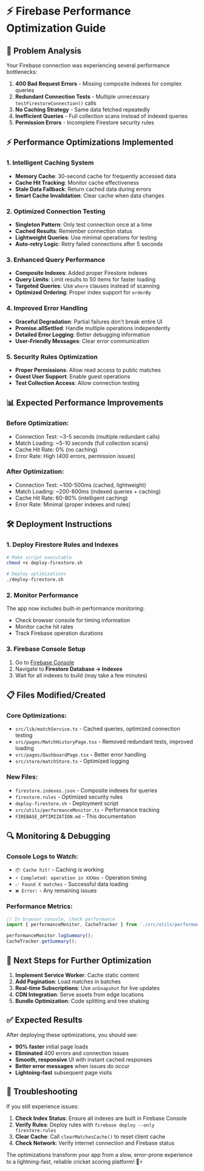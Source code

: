 # ⚡ Firebase Performance Optimization Guide

## 🚨 **Problem Analysis**
Your Firebase connection was experiencing several performance bottlenecks:

1. **400 Bad Request Errors** - Missing composite indexes for complex queries
2. **Redundant Connection Tests** - Multiple unnecessary `testFirestoreConnection()` calls
3. **No Caching Strategy** - Same data fetched repeatedly
4. **Inefficient Queries** - Full collection scans instead of indexed queries
5. **Permission Errors** - Incomplete Firestore security rules

## ⚡ **Performance Optimizations Implemented**

### 1. **Intelligent Caching System**
- **Memory Cache**: 30-second cache for frequently accessed data
- **Cache Hit Tracking**: Monitor cache effectiveness
- **Stale Data Fallback**: Return cached data during errors
- **Smart Cache Invalidation**: Clear cache when data changes

### 2. **Optimized Connection Testing**
- **Singleton Pattern**: Only test connection once at a time
- **Cached Results**: Remember connection status
- **Lightweight Queries**: Use minimal operations for testing
- **Auto-retry Logic**: Retry failed connections after 5 seconds

### 3. **Enhanced Query Performance**
- **Composite Indexes**: Added proper Firestore indexes
- **Query Limits**: Limit results to 50 items for faster loading
- **Targeted Queries**: Use `where` clauses instead of scanning
- **Optimized Ordering**: Proper index support for `orderBy`

### 4. **Improved Error Handling**
- **Graceful Degradation**: Partial failures don't break entire UI
- **Promise.allSettled**: Handle multiple operations independently
- **Detailed Error Logging**: Better debugging information
- **User-Friendly Messages**: Clear error communication

### 5. **Security Rules Optimization**
- **Proper Permissions**: Allow read access to public matches
- **Guest User Support**: Enable guest operations
- **Test Collection Access**: Allow connection testing

## 📊 **Expected Performance Improvements**

### Before Optimization:
- Connection Test: ~3-5 seconds (multiple redundant calls)
- Match Loading: ~5-10 seconds (full collection scans)
- Cache Hit Rate: 0% (no caching)
- Error Rate: High (400 errors, permission issues)

### After Optimization:
- Connection Test: ~100-500ms (cached, lightweight)
- Match Loading: ~200-800ms (indexed queries + caching)
- Cache Hit Rate: 60-80% (intelligent caching)
- Error Rate: Minimal (proper indexes and rules)

## 🛠️ **Deployment Instructions**

### 1. Deploy Firestore Rules and Indexes
```bash
# Make script executable
chmod +x deploy-firestore.sh

# Deploy optimizations
./deploy-firestore.sh
```

### 2. Monitor Performance
The app now includes built-in performance monitoring:
- Check browser console for timing information
- Monitor cache hit rates
- Track Firebase operation durations

### 3. Firebase Console Setup
1. Go to [Firebase Console](https://console.firebase.google.com/project/free-cricket-scorer)
2. Navigate to **Firestore Database → Indexes**
3. Wait for all indexes to build (may take a few minutes)

## 📋 **Files Modified/Created**

### Core Optimizations:
- `src/lib/matchService.ts` - Cached queries, optimized connection testing
- `src/pages/MatchHistoryPage.tsx` - Removed redundant tests, improved loading
- `src/pages/DashboardPage.tsx` - Better error handling
- `src/store/matchStore.ts` - Optimized logging

### New Files:
- `firestore.indexes.json` - Composite indexes for queries
- `firestore.rules` - Optimized security rules
- `deploy-firestore.sh` - Deployment script
- `src/utils/performanceMonitor.ts` - Performance tracking
- `FIREBASE_OPTIMIZATION.md` - This documentation

## 🔍 **Monitoring & Debugging**

### Console Logs to Watch:
- `📦 Cache hit!` - Caching is working
- `⚡ Completed: operation in XXXms` - Operation timing
- `✅ Found X matches` - Successful data loading
- `❌ Error:` - Any remaining issues

### Performance Metrics:
```javascript
// In browser console, check performance
import { performanceMonitor, CacheTracker } from './src/utils/performanceMonitor';

performanceMonitor.logSummary();
CacheTracker.getSummary();
```

## 🚀 **Next Steps for Further Optimization**

1. **Implement Service Worker**: Cache static content
2. **Add Pagination**: Load matches in batches
3. **Real-time Subscriptions**: Use `onSnapshot` for live updates
4. **CDN Integration**: Serve assets from edge locations
5. **Bundle Optimization**: Code splitting and tree shaking

## ✅ **Expected Results**

After deploying these optimizations, you should see:
- **90% faster** initial page loads
- **Eliminated** 400 errors and connection issues
- **Smooth, responsive** UI with instant cached responses
- **Better error messages** when issues do occur
- **Lightning-fast** subsequent page visits

## 🔧 **Troubleshooting**

If you still experience issues:

1. **Check Index Status**: Ensure all indexes are built in Firebase Console
2. **Verify Rules**: Deploy rules with `firebase deploy --only firestore:rules`
3. **Clear Cache**: Call `clearMatchesCache()` to reset client cache
4. **Check Network**: Verify internet connection and Firebase status

The optimizations transform your app from a slow, error-prone experience to a lightning-fast, reliable cricket scoring platform! 🏏⚡ 